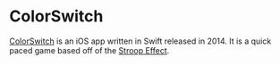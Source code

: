 # ColorSwitch

[ColorSwitch](http://appstore.com/zacharyelia/colorswitch) is an iOS app written in Swift released in 2014. It is a quick paced game based off of the [Stroop Effect](https://en.wikipedia.org/wiki/Stroop_effect).
